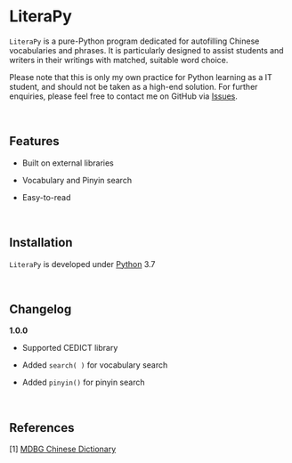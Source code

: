 # LiteraPy

``LiteraPy`` is a pure-Python program dedicated for autofilling Chinese vocabularies and phrases. It is particularly designed to assist students and writers in their writings with matched, suitable word choice.

Please note that this is only my own practice for Python learning as a IT student, and should not be taken as a high-end solution.
For further enquiries, please feel free to contact me on GitHub via [Issues](https://github.com/pystander/SaltyPy/issues).

<br/>

## Features

- Built on external libraries

- Vocabulary and Pinyin search

- Easy-to-read

<br/>

## Installation

``LiteraPy`` is developed under [Python](https://www.python.org/) 3.7

<br/>

## Changelog

**1.0.0**

- Supported CEDICT library

- Added ``search( )`` for vocabulary search

- Added ``pinyin()`` for pinyin search

<br/>

## References

[1] [MDBG Chinese Dictionary](https://www.mdbg.net/chinese/dictionary?page=cedict)
